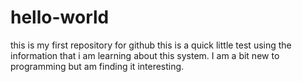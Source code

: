 # hello-world
this is my first repository for github
this is a quick little test using the information that i am learning about this system.
I am a bit new to programming but am finding it interesting.
